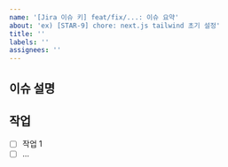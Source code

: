 ```yaml
---
name: '[Jira 이슈 키] feat/fix/...: 이슈 요약'
about: 'ex) [STAR-9] chore: next.js tailwind 초기 설정'
title: ''
labels: ''
assignees: ''
---
```


<!--
name: [Jira 이슈 키] feat/fix/...: 이슈 요약
ex) [STAR-9] chore: next.js tailwind 초기 설정
-->

## 이슈 설명

## 작업

- [ ] 작업 1
- [ ] ...
